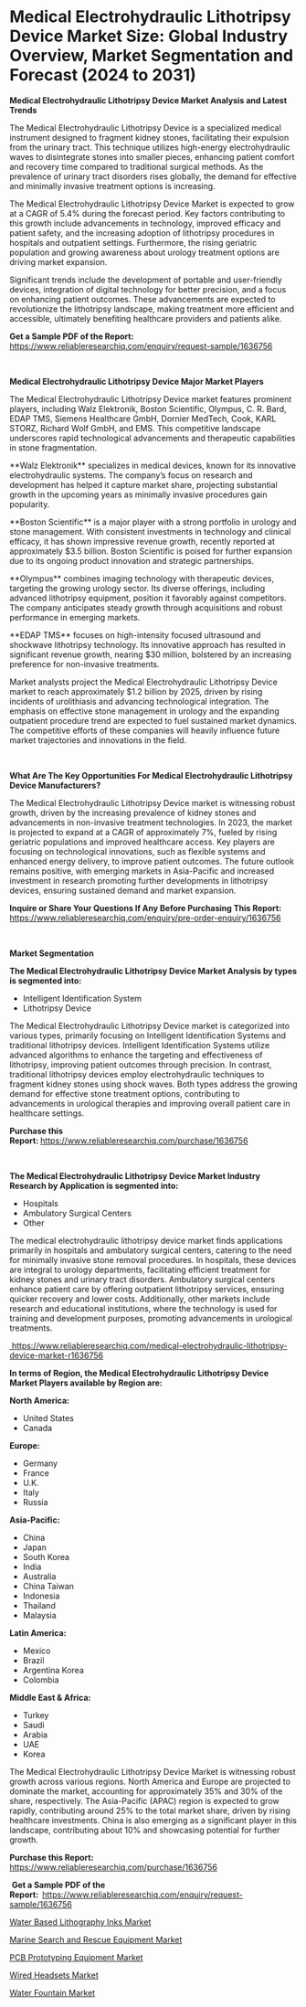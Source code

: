 <p><h1>Medical Electrohydraulic Lithotripsy Device Market Size: Global Industry Overview, Market Segmentation and Forecast (2024 to 2031)</h1></p><p><strong>Medical Electrohydraulic Lithotripsy Device Market Analysis and Latest Trends</strong></p>
<p><p>The Medical Electrohydraulic Lithotripsy Device is a specialized medical instrument designed to fragment kidney stones, facilitating their expulsion from the urinary tract. This technique utilizes high-energy electrohydraulic waves to disintegrate stones into smaller pieces, enhancing patient comfort and recovery time compared to traditional surgical methods. As the prevalence of urinary tract disorders rises globally, the demand for effective and minimally invasive treatment options is increasing.</p><p>The Medical Electrohydraulic Lithotripsy Device Market is expected to grow at a CAGR of 5.4% during the forecast period. Key factors contributing to this growth include advancements in technology, improved efficacy and patient safety, and the increasing adoption of lithotripsy procedures in hospitals and outpatient settings. Furthermore, the rising geriatric population and growing awareness about urology treatment options are driving market expansion. </p><p>Significant trends include the development of portable and user-friendly devices, integration of digital technology for better precision, and a focus on enhancing patient outcomes. These advancements are expected to revolutionize the lithotripsy landscape, making treatment more efficient and accessible, ultimately benefiting healthcare providers and patients alike.</p></p>
<p><strong>Get a Sample PDF of the Report:&nbsp;</strong> <a href="https://www.reliableresearchiq.com/enquiry/request-sample/1636756">https://www.reliableresearchiq.com/enquiry/request-sample/1636756</a></p>
<p>&nbsp;</p>
<p><strong>Medical Electrohydraulic Lithotripsy Device Major Market Players</strong></p>
<p><p>The Medical Electrohydraulic Lithotripsy Device market features prominent players, including Walz Elektronik, Boston Scientific, Olympus, C. R. Bard, EDAP TMS, Siemens Healthcare GmbH, Dornier MedTech, Cook, KARL STORZ, Richard Wolf GmbH, and EMS. This competitive landscape underscores rapid technological advancements and therapeutic capabilities in stone fragmentation.</p><p>**Walz Elektronik** specializes in medical devices, known for its innovative electrohydraulic systems. The company’s focus on research and development has helped it capture market share, projecting substantial growth in the upcoming years as minimally invasive procedures gain popularity.</p><p>**Boston Scientific** is a major player with a strong portfolio in urology and stone management. With consistent investments in technology and clinical efficacy, it has shown impressive revenue growth, recently reported at approximately $3.5 billion. Boston Scientific is poised for further expansion due to its ongoing product innovation and strategic partnerships.</p><p>**Olympus** combines imaging technology with therapeutic devices, targeting the growing urology sector. Its diverse offerings, including advanced lithotripsy equipment, position it favorably against competitors. The company anticipates steady growth through acquisitions and robust performance in emerging markets.</p><p>**EDAP TMS** focuses on high-intensity focused ultrasound and shockwave lithotripsy technology. Its innovative approach has resulted in significant revenue growth, nearing $30 million, bolstered by an increasing preference for non-invasive treatments.</p><p>Market analysts project the Medical Electrohydraulic Lithotripsy Device market to reach approximately $1.2 billion by 2025, driven by rising incidents of urolithiasis and advancing technological integration. The emphasis on effective stone management in urology and the expanding outpatient procedure trend are expected to fuel sustained market dynamics. The competitive efforts of these companies will heavily influence future market trajectories and innovations in the field.</p></p>
<p>&nbsp;</p>
<p><strong>What Are The Key Opportunities For Medical Electrohydraulic Lithotripsy Device Manufacturers?</strong></p>
<p><p>The Medical Electrohydraulic Lithotripsy Device market is witnessing robust growth, driven by the increasing prevalence of kidney stones and advancements in non-invasive treatment technologies. In 2023, the market is projected to expand at a CAGR of approximately 7%, fueled by rising geriatric populations and improved healthcare access. Key players are focusing on technological innovations, such as flexible systems and enhanced energy delivery, to improve patient outcomes. The future outlook remains positive, with emerging markets in Asia-Pacific and increased investment in research promoting further developments in lithotripsy devices, ensuring sustained demand and market expansion.</p></p>
<p><strong>Inquire or Share Your Questions If Any Before Purchasing This Report:</strong> <a href="https://www.reliableresearchiq.com/enquiry/pre-order-enquiry/1636756">https://www.reliableresearchiq.com/enquiry/pre-order-enquiry/1636756</a></p>
<p>&nbsp;</p>
<p><strong>Market Segmentation</strong></p>
<p><strong>The Medical Electrohydraulic Lithotripsy Device Market Analysis by types is segmented into:</strong></p>
<p><ul><li>Intelligent Identification System</li><li>Lithotripsy Device</li></ul></p>
<p><p>The Medical Electrohydraulic Lithotripsy Device market is categorized into various types, primarily focusing on Intelligent Identification Systems and traditional lithotripsy devices. Intelligent Identification Systems utilize advanced algorithms to enhance the targeting and effectiveness of lithotripsy, improving patient outcomes through precision. In contrast, traditional lithotripsy devices employ electrohydraulic techniques to fragment kidney stones using shock waves. Both types address the growing demand for effective stone treatment options, contributing to advancements in urological therapies and improving overall patient care in healthcare settings.</p></p>
<p><strong>Purchase this Report:&nbsp;</strong><a href="https://www.reliableresearchiq.com/purchase/1636756">https://www.reliableresearchiq.com/purchase/1636756</a></p>
<p>&nbsp;</p>
<p><strong>The Medical Electrohydraulic Lithotripsy Device Market Industry Research by Application is segmented into:</strong></p>
<p><ul><li>Hospitals</li><li>Ambulatory Surgical Centers</li><li>Other</li></ul></p>
<p><p>The medical electrohydraulic lithotripsy device market finds applications primarily in hospitals and ambulatory surgical centers, catering to the need for minimally invasive stone removal procedures. In hospitals, these devices are integral to urology departments, facilitating efficient treatment for kidney stones and urinary tract disorders. Ambulatory surgical centers enhance patient care by offering outpatient lithotripsy services, ensuring quicker recovery and lower costs. Additionally, other markets include research and educational institutions, where the technology is used for training and development purposes, promoting advancements in urological treatments.</p></p>
<p><a href="https://www.reliableresearchiq.com/medical-electrohydraulic-lithotripsy-device-market-r1636756">&nbsp;https://www.reliableresearchiq.com/medical-electrohydraulic-lithotripsy-device-market-r1636756</a></p>
<p><strong>In terms of Region, the Medical Electrohydraulic Lithotripsy Device Market Players available by Region are:</strong></p>
<p>
    <p> <strong> North America: </strong>
        <ul>
            <li>United States</li>
            <li>Canada</li>
        </ul>
        </p> 
    <p> <strong> Europe: </strong>
        <ul>
            <li>Germany</li>
            <li>France</li>
            <li>U.K.</li>
            <li>Italy</li>
            <li>Russia</li>
        </ul>
        </p> 
    <p> <strong> Asia-Pacific: </strong>
        <ul>
            <li>China</li>
            <li>Japan</li>
            <li>South Korea</li>
            <li>India</li>
            <li>Australia</li>
            <li>China Taiwan</li>
            <li>Indonesia</li>
            <li>Thailand</li>
            <li>Malaysia</li>
        </ul>
        </p> 
    <p> <strong> Latin America: </strong>
        <ul>
            <li>Mexico</li>
            <li>Brazil</li>
            <li>Argentina Korea</li>
            <li>Colombia</li>
        </ul>
        </p> 
    <p> <strong> Middle East & Africa: </strong>
        <ul>
            <li>Turkey</li>
            <li>Saudi</li>
            <li>Arabia</li>
            <li>UAE</li>
            <li>Korea</li>
        </ul>
    </p>
    </p>
<p><p>The Medical Electrohydraulic Lithotripsy Device Market is witnessing robust growth across various regions. North America and Europe are projected to dominate the market, accounting for approximately 35% and 30% of the share, respectively. The Asia-Pacific (APAC) region is expected to grow rapidly, contributing around 25% to the total market share, driven by rising healthcare investments. China is also emerging as a significant player in this landscape, contributing about 10% and showcasing potential for further growth.</p></p>
<p><strong>Purchase this Report: </strong><a href="https://www.reliableresearchiq.com/purchase/1636756">https://www.reliableresearchiq.com/purchase/1636756</a></p>
<p>&nbsp;<strong>Get a Sample PDF of the Report:&nbsp;&nbsp;</strong><a href="https://www.reliableresearchiq.com/enquiry/request-sample/1636756">https://www.reliableresearchiq.com/enquiry/request-sample/1636756</a></p>
<p><strong></strong></p>
<p><p><a href="https://github.com/jeffreybishop26/Market-Research-Report-List-1/blob/main/water-based-lithography-inks-market.md">Water Based Lithography Inks Market</a></p><p><a href="https://www.linkedin.com/pulse/unlocking-growth-potential-market-strategic-analysis-marine-zdymf?trackingId=B1GCANWqQCyaBD%2Fmn%2B209g%3D%3D">Marine Search and Rescue Equipment Market</a></p><p><a href="https://medium.com/@inezleblanc35/pcb-prototyping-equipment-market-size-growth-and-industry-analysis-by-market-segmentation-and-d2dc61c1465a">PCB Prototyping Equipment Market</a></p><p><a href="https://www.linkedin.com/pulse/what-growth-opportunities-challenges-wired-headsets-market-9gu7c?trackingId=NiPu8sZgRe6%2Bvmgu68CHfA%3D%3D">Wired Headsets Market</a></p><p><a href="https://issuu.com/reportprime-2/docs/water-fountain-market-size-2030.ppt_c00fabc87fdacf">Water Fountain Market</a></p></p>